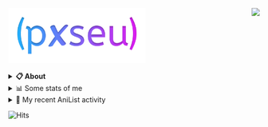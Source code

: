 <a href="https://discord.com/users/338718840873811979"><img align="right" src="https://lanyard-profile-readme.vercel.app/api/338718840873811979?bg=00000000" /></a>

<a href="https://pxseu.com/"><img src="./assets/logo.png" height="110" /></a>
<details>
  <summary><b>📋 About</b></summary>

  I make stuff. \
  Mostly with TypeScript. \
  You can probably find more on my website.

  [🌐 website](https://www.pxseu.com 'MY WEBSITEEEEEEEEEEEEEEEEE') \
  [📧 email](mailto:me@pxseu.com 'MY EMAILLLLLLLLLL')
</details>

<details>
  <summary>📊 Some stats of me</summary>
  
![My github stats!](https://github-readme-stats.vercel.app/api?username=pxseu&show_icons=true&custom_title=My%20Github%20Stats:&line_height=33&include_all_commits=true&bg_color=00000000&title_color=00CCAA&text_color=dddddd&hide_border=true&hide_title=true#gh-dark-mode-only) \
![My top langauges](https://github-readme-stats.vercel.app/api/top-langs?username=pxseu&show_icons=true&layout=compact&card_width=645&bg_color=00000000&title_color=00CCAA&text_color=dddddd&hide_border=true&hide_title=true#gh-dark-mode-only)
</details>

<details>
  <summary>🌸 My recent AniList activity</summary>
  
<!-- ANILIST_ACTIVITY:start -->

-   📖 Read chapter 66 - 68 of [Menhera Shoujo Kurumi-chan.](https://anilist.co/manga/118584) (10:03, 29 November 2021)
-   📺 Watched episode 4 of [takt op.Destiny](https://anilist.co/anime/131565) (19:28, 29 October 2021)
-   📺 Watched episode 3 of [takt op.Destiny](https://anilist.co/anime/131565) (19:03, 22 October 2021)
-   📖 Read chapter 27 - 30 of [Chainsaw Man](https://anilist.co/manga/105778) (08:38, 21 October 2021)
-   📖 Read chapter 60 - 65 of [Menhera Shoujo Kurumi-chan.](https://anilist.co/manga/118584) (09:22, 20 October 2021)

<!-- ANILIST_ACTIVITY:end -->
</details>



![Hits](https://hits.link/hits?url=https://github.com/pxseu&label=views&bgRight=ff69b4)


